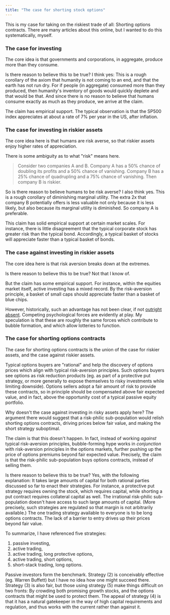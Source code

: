 ```yaml
---
title: "The case for shorting stock options"
---
```


This is my case for taking on the riskiest trade of all: Shorting options contracts. There are many articles about this online, but I wanted to do this systematically, myself.


### The case for investing

The core idea is that governments and corporations, in aggregate, produce more than they consume. 

Is there reason to believe this to be true? I think yes: This is a rough corollary of the axiom that humanity is not coming to an end, and that the earth has not run dry. For if people (in aggregate) consumed more than they produced, then humanity's inventory of goods would quickly deplete and that would be that. And since there is no reason to believe that humans consume exactly as much as they produce, we arrive at the claim.

The claim has empirical support. The typical observation is that the SP500 index appreciates at about a rate of 7% per year in the US, after inflation.

### The case for investing in riskier assets

The core idea here is that humans are risk averse, so that riskier assets enjoy higher rates of appreciation. 

There is some ambiguity as to what "risk" means here. 

> Consider two companies A and B. Company A has a 50% chance of doubling its profits and a 50% chance of vanishing. Company B has a 25% chance of quadrupling and a 75% chance of vanishing. Then company B is riskier.

So is there reason to believe humans to be risk averse? I also think yes. This is a rough corollary of diminishing marginal utility. The extra 2x that company B potentially offers is less valuable not only because it is less likely, but also because its marginal utility is diminished. So company A is preferable.

This claim has solid empirical support at certain market scales. For instance, there is little disagreement that the typical corporate stock has greater risk than the typical bond. Accordingly, a typical basket of stocks will appreciate faster than a typical basket of bonds.

### The case against investing in riskier assets

The core idea here is that risk aversion breaks down at the extremes.

Is there reason to believe this to be true? Not that I know of.

But the claim has some empirical support. For instance, within the equities market itself, active investing has a mixed record. By the risk-aversion principle, a basket of small caps should appreciate faster than a basket of blue chips. 

However, historically, such an advantage has not been clear, if not [outright absent](https://www.longtermtrends.net/large-cap-vs-small-cap/). Competing psychological forces are evidently at play. My speculation is that these are roughly the same forces which contribute to bubble formation, and which allow lotteries to function.

### The case for shorting options contracts

The case for shorting options contracts is the union of the case for riskier assets, and the case against riskier assets.

Typical options buyers are "rational" and help the discovery of options prices which align with typical risk-aversion principles. Such options buyers see options as risk reduction products (eg. as part of a protective put strategy, or more generally to expose themselves to risky investments while limiting downside). Options sellers adopt a fair amount of risk to provide these contracts, so in principle should be compensated above fair expected value, and in fact, above the opportunity cost of a typical passive equity portfolio.

Why doesn't the case against investing in risky assets apply here? The argument there would suggest that a risk-philic sub-population would relish shorting options contracts, driving prices below fair value, and making the short strategy suboptimal.

The claim is that this doesn't happen. In fact, instead of working _against_ typical risk-aversion principles, bubble-forming hype works in _conjunction_ with risk-aversion principles in the options markets, further pushing up the price of options premiums beyond fair expected value. Precisely, the claim is that the risk-philic sub-population buys options contracts, instead of selling them.

Is there reason to believe this to be true? Yes, with the following explanation: It takes large amounts of capital for both rational parties discussed so far to enact their strategies. For instance, a protective put strategy requires owning the stock, which requires capital, while shorting a put contract requires collateral capital as well. The irrational risk-philic sub-population doesn't have access to such large amounts of capital. (More precisely, such strategies are regulated so that margin is not arbitrarily available.) The one trading strategy available to everyone is to be long options contracts. The lack of a barrier to entry drives up their prices beyond fair value.

To summarize, I have referenced five strategies:

1. passive investing, 
2. active trading,
3. active trading, long protective options, 
4. active trading, short options,
5. short-stack trading, long options.

Passive investors form the benchmark. Strategy (2) is conceivably effective (eg. Warren Buffett) but I have no idea how one might succeed there. Strategy (3) is also fair, but those using strategy (5) make things difficult on two fronts: By crowding both promising growth stocks, and the options contracts that might be used to protect them. The appeal of strategy (4) is that it has a natural gatekeeper in the way of high capital requirements and regulation, and thus works with the current rather than against it.
